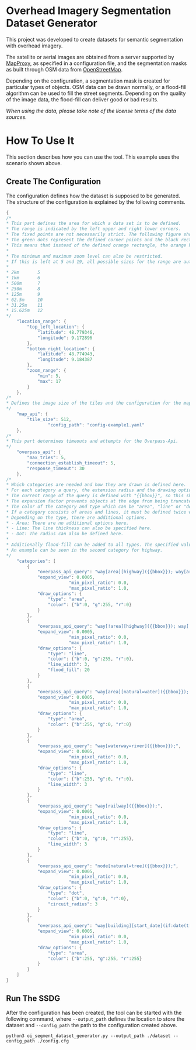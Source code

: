 # Overhead Imagery Segmentation Dataset Generator

This project was developed to create datasets for semantic segmentation with overhead imagery. 

The satellite or aerial images are obtained from a server supported by [MapProxy](https://mapproxy.org/), as specified in a configuration file, and the segmentation masks as built through OSM data from [OpenStreetMap](https://www.openstreetmap.org). 

Depending on the configuration, a segmentation mask is created for particular types of objects. OSM data can be drawn normally, or a flood-fill algorithm can be used to fill the street segments. Depending on the quality of the image data, the flood-fill can deliver good or bad results.

*When using the data, please take note of the license terms of the data sources.* 

# How To Use It

This section describes how you can use the tool. This example uses the scenario shown above.

## Create The Configuration

The configuration defines how the dataset is supposed to be generated. The structure of the configuration is explained by the following comments.

```java
{
/*
* This part defines the area for which a data set is to be defined.
* The range is indicated by the left upper and right lower corners.
* The fixed points are not necessarily strict. The following figure shows this using an example. 
* The green dots represent the defined corner points and the black rectangle the tiles.
* This means that instead of the defined orange rectangle, the orange highlighted area is included (under certain zoom-levels).
*
* The minimum and maximum zoom level can also be restricted. 
* If this is left at 5 and 19, all possible sizes for the range are automatically created.
*
* 2km 		5
* 1km 		6
* 500m		7
* 250m		8
* 125m		9
* 62.5m		10
* 31.25m	11
* 15.625m	12
*/
    "location_range": {
        "top_left_location": {
            "latitude": 48.779346,
            "longitude": 9.172896
        },
        "bottom_right_location": {
            "latitude": 48.774943,
            "longitude": 9.184387
        },
        "zoom_range": {
            "min": 5,
            "max": 17
        }
    },
/*
* Defines the image size of the tiles and the configuration for the map tile proxy service.
*/
	"map_api": {
		"tile_size": 512,
                "config_path": "config-example1.yaml"
	},
/*
* This part determines timeouts and attempts for the Overpass-Api.
*/
    "overpass_api": {
		"max_tries": 5,
		"connection_establish_timeout": 5,
		"response_timeout": 30 
	},
/*
* Which categories are needed and how they are drawn is defined here.
* For each category a query, the extension radius and the drawing options are specified.
* The current range of the query is defined with "{{bbox}}", so this should be included in every query.
* The expansion factor prevents objects at the edge from being truncated by the query.
* The color of the category and type which can be "area", "line" or "dot" is always specified in the drawing options.
* If a category consists of areas and lines, it must be defined twice with the same color as in the example water and highway.
* Depending on the type, there are additional options.
* - Area: There are no additional options here.
* - Line: The line thickness can also be specified here.
* - Dot: The radius can also be defined here.
* 
* Additionally flood-fill can be added to all types. The specified value determines the threshold.
* An example can be seen in the second category for highway.
*/
	"categories": [
	    {
			"overpass_api_query": "way[area][highway]({{bbox}}); way[area][amenity=parking]({{bbox}});",
			"expand_view": 0.0005,
                        "min_pixel_ratio": 0.0,
                        "max_pixel_ratio": 1.0,
			"draw_options": {
				"type": "area",
				"color": {"b":0, "g":255, "r":0}
			}
	    },
	    {
			"overpass_api_query": "way[!area][highway]({{bbox}}); way[!area][amenity=parking]({{bbox}});",
			"expand_view": 0.0005,
                        "min_pixel_ratio": 0.0,
                        "max_pixel_ratio": 1.0,
			"draw_options": {
				"type": "line",
				"color": {"b":0, "g":255, "r":0},
				"line_width": 3,
				"flood_fill": 20
			}
	    },
	    {
			"overpass_api_query": "way[area][natural=water]({{bbox}}); way[area][natural=dam]({{bbox}});",
			"expand_view": 0.0005,
                        "min_pixel_ratio": 0.0,
                        "max_pixel_ratio": 1.0,
			"draw_options": {
				"type": "area",
				"color": {"b":255, "g":0, "r":0}
			}
	    },
	    {
			"overpass_api_query": "way[waterway=river]({{bbox}});",
			"expand_view": 0.0005,
                        "min_pixel_ratio": 0.0,
                        "max_pixel_ratio": 1.0,
			"draw_options": {
				"type": "line",
				"color": {"b":255, "g":0, "r":0},
				"line_width": 3
			}
	    },
	    {
			"overpass_api_query": "way[railway]({{bbox}});",
			"expand_view": 0.0005,
                        "min_pixel_ratio": 0.0,
                        "max_pixel_ratio": 1.0,
			"draw_options": {
				"type": "line",
				"color": {"b":0, "g":0, "r":255},
				"line_width": 3
			}
	    },
	    {
			"overpass_api_query": "node[natural=tree]({{bbox}});",
			"expand_view": 0.0005,
                        "min_pixel_ratio": 0.0,
                        "max_pixel_ratio": 1.0,
			"draw_options": {
				"type": "dot",
				"color": {"b":0, "g":0, "r":0},
				"circuit_radius": 3
			}
	    },
	    {
			"overpass_api_query": "way[building][start_date](if:date(t[start_date])>1900 && date(t[start_date])<2020)({{bbox}});",
			"expand_view": 0.0005,
                        "min_pixel_ratio": 0.0,
                        "max_pixel_ratio": 1.0,
			"draw_options": {
				"type": "area",
				"color": {"b":255, "g":255, "r":255}
			}
	    }
	]
}
```

## Run The SSDG
After the configuration has been created, the tool can be started with the following command, where `--output_path` defines the location to store the dataset and `--config_path` the path to the configuration created above. 

```
python3 oi_segment_dataset_generator.py --output_path ./dataset --config_path ./config.cfg
```
